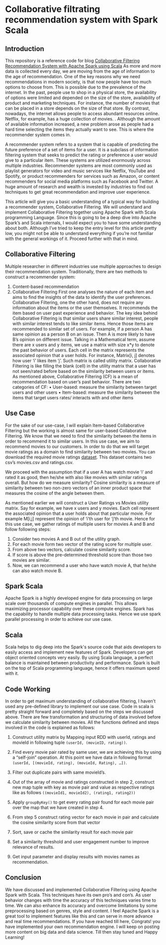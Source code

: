 # Collaborative filtrating recommendation system with Spark Scala

## Introduction
This repository is a reference code for blog [Collaborative Filtering Recommendation System with Apache Spark using Scala](https://medium.com/@nihitextra/collaborative-filtering-recommendation-system-with-apache-spark-using-scala-9a68e02e814d)
As more and more data is collected every day, we are moving from the age of information to the age of recommendation. One of the key reasons why we need recommendations in modern society, is that now people have too much options to choose from. This is possible due to the prevalence of the internet. In the past, people use to shop in a physical store, the availability of options were limited and depended on the size of the store, availability of product and marketing techniques. For instance, the number of movies that can be placed in a store depends on the size of that store. By contrast, nowadays, the internet allows people to access abundant resources online. Netflix, for example, has a huge collection of movies. . Although the amount of available information increased, a new problem arose as people had a hard time selecting the items they actually want to see. This is where the recommender system comes in.

A recommender system refers to a system that is capable of predicting the future preference of a set of items for a user. It is a subclass of information filtering system that seeks to predict the rating or preference a user would give to a particular item. These systems are utilized enormously across multiple industries. Recommender systems are most commonly used as playlist generators for video and music services like Netflix, YouTube and Spotify, or product recommenders for services such as Amazon, or content recommenders for social media platforms such as Facebook and Twitter. A huge amount of research and wealth is invested by industries to find out techniques to get great recommendation and improve user experience. 

This article will give you a basic understanding of a typical way for building a recommender system, Collaborative Filtering. We will understand and implement Collaborative Filtering together using Apache Spark with Scala programming Language. Since this is going to be a deep dive into Apache Spark’s and Scala internals, I would expect you to have some understanding about both. Although I’ve tried to keep the entry level for this article pretty low, you might not be able to understand everything if you’re not familiar with the general workings of it. Proceed further with that in mind.

## Collaborative Filtering

Multiple researcher in different industries use multiple approaches to design their recommendation system. Traditionally, there are two methods to construct a recommender system:
1)	Content-based recommendation
2)	Collaborative Filtering
First one analyses the nature of each item and aims to find the insights of the data to identify the user preferences. Collaborative Filtering, one the other hand, does not require any information about the items or the user themselves. It recommends the item based on user past experience and behavior. The key idea behind Collaborative Filtering is that similar users share similar interest, people with similar interest tends to like similar items. Hence those items are recommended to similar set of users. For example, if a person A has same opinion as a person B on an issue. Then A is more likely to have B’s opinion on different issue.
Talking in a Mathematical term, assume there are x users and y items, we use a matrix with size x*y to denote the past behavior of users. Each cell in the matrix represents the associated opinion that a user holds. For instance, Matrix[i, j] denotes how user ‘i’ likes item ‘j’. Such matrix is called utility matrix. Collaborative Filtering is like filling the blank (cell) in the utility matrix that a user has not seen/rated before based on the similarity between users or items.
As mentioned above, Collaborative Filtering (CF) is a mean of recommendation based on user’s past behavior. There are two categories of CF:
•	User-based: measure the similarity between target users and other users
•	Item-based: measure the similarity between the items that target users rates/ interacts with and other items

## Use Case
For the sake of our use-case, I will explain Item-based Collaborative Filtering but the working is almost same for user-based Collaborative Filtering. We know that we need to find the similarity between the items in order to recommend it to similar users. In this use case, we aim to recommend movies to our customers. In order to do that we will target movie ratings as a domain to find similarity between two movies. You can download the required movie ratings [dataset](https://grouplens.org/datasets/movielens/). This dataset contains two csv’s movies.csv and ratings.csv. 

We proceed with the assumption that if a user A has watch movie ‘i’ and rated it as good, then he/she with also like movies with similar ratings overall. But how do we measure similarity? Cosine similarity is a measure of similarity between two non-zero vectors of an inner product space that measures the cosine of the angle between them.
 
As mentioned earlier we will construct a User Ratings vs Movies utility matrix. Say for example, we have x users and y movies. Each cell represent the associated opinion that a user holds about that particular movie. For example M[i,j] represent the opinion of ‘i’th user for ‘j’th movie. 
Hence for this use case, we gather ratings of multiple users for movies A and B and follow following steps:
1)	Consider two movies A and B out of the utility graph.
2)	For each movie form two vector of the rating score for multiple user.
3)	From above two vectors, calculate cosine similarity score.
4)	If score is above the pre-determined threshold score than those two movies are similar.
5)	Now, we can recommend a user who have watch movie A, that he/she can also watch movie B.

## Spark Scala
Apache Spark is a highly developed engine for data processing on large scale over thousands of compute engines in parallel. This allows maximizing processor capability over these compute engines. Spark has the capability to handle multiple data processing tasks. Hence we use spark parallel processing in order to achieve our use case. 
## Scala
Scala helps to dig deep into the Spark's source code that aids developers to easily access and implement new features of Spark. Developers can get object oriented concepts very easily. By using Scala language, a perfect balance is maintained between productivity and performance. Spark is built on the top of Scala programming language, hence it offers maximum speed with it.

## Code Working
In order to get maximum understanding of collaborative filtering, I haven’t used any pre-defined library to implement our use case. Code in scala is pretty straight forward and completely based on the steps we discussed above. There are few transformation and structuring of data involved before we calculate similarity between movies. All the functions defined and steps involved in the code is explained as follows:
1)	Construct utility matrix by Mapping input RDD with userId, ratings and movieId in following tuple `(userId, (movieID, rating))`.
 
2)	Find every movie pair rated by same user, we are achieving this by using a “self-join” operation. At this point we have data in following format 
`(userId, [(movieId, rating), (movieId, Rating), …])`.
 

3)	Filter out duplicate pairs with same movieId’s.
 

4)	Out of the array of movie and ratings constructed in step 2, construct new map tuple with key as movie pair and value as respective ratings like as follows 
`((movieId1, movieId2), (rating1, rating2))`

5)	Apply `groupByKey()` to get every rating pair found for each movie pair over the map that we have created in step 4.
 

6)	From step 5 construct rating vector for each movie in pair and calculate the cosine similarity score from that vector
 

7)	Sort, save or cache the similarity result for each movie pair
 
8)	Set a similarity threshold and user engagement number to improve relevance of results.
 

9)	Get input parameter and display results with movies names as recommendation.

 
## Conclusion
We have discussed and implemented Collaborative Filtering using Apache Spark with Scala. This techniques have its own pro’s and con’s. As user behavior changes with time the accuracy of this techniques varies time to time. We can also enhance its accuracy and overcome limitations by some preprocessing based on genres, style and content. I feel Apache Spark is a great tool to implement features like this and can serve in more advance and real time recommendations. If you have reached till here, Congrats! you have implemented your own recommendation engine. I will keep on posting more content on big data and data science. Till then stay tuned and Happy Learning!

